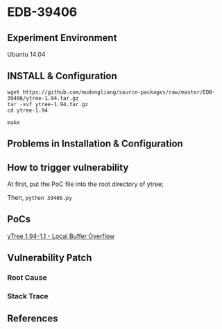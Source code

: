 # EDB-39406

## Experiment Environment

Ubuntu 14.04

## INSTALL & Configuration

```
wget https://github.com/mudongliang/source-packages/raw/master/EDB-39406/ytree-1.94.tar.gz
tar -xvf ytree-1.94.tar.gz
cd ytree-1.94

make
```

## Problems in Installation & Configuration

## How to trigger vulnerability

At first, put the PoC file into the root directory of ytree;

Then, `python 39406.py`

## PoCs

[yTree 1.94-1.1 - Local Buffer Overflow](https://www.exploit-db.com/exploits/39406/)

## Vulnerability Patch

### Root Cause

### Stack Trace

## References
